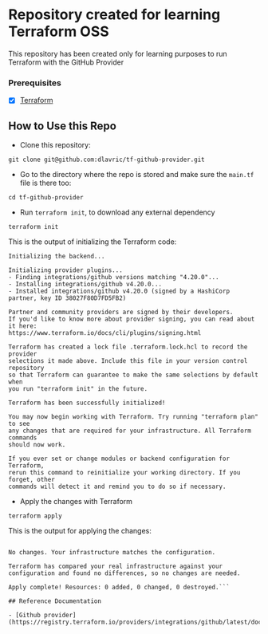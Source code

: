 # Repository created for learning Terraform OSS
This repository has been created only for learning purposes to run Terraform with the GitHub Provider

### Prerequisites

- [X] [Terraform](https://www.terraform.io/downloads)

## How to Use this Repo

- Clone this repository:
```shell
git clone git@github.com:dlavric/tf-github-provider.git
```

- Go to the directory where the repo is stored and make sure the `main.tf` file is there too:
```shell
cd tf-github-provider
```

- Run `terraform init`, to download any external dependency
```shell
terraform init
```

This is the output of initializing the Terraform code:
```shell
Initializing the backend...

Initializing provider plugins...
- Finding integrations/github versions matching "4.20.0"...
- Installing integrations/github v4.20.0...
- Installed integrations/github v4.20.0 (signed by a HashiCorp partner, key ID 38027F80D7FD5FB2)

Partner and community providers are signed by their developers.
If you'd like to know more about provider signing, you can read about it here:
https://www.terraform.io/docs/cli/plugins/signing.html

Terraform has created a lock file .terraform.lock.hcl to record the provider
selections it made above. Include this file in your version control repository
so that Terraform can guarantee to make the same selections by default when
you run "terraform init" in the future.

Terraform has been successfully initialized!

You may now begin working with Terraform. Try running "terraform plan" to see
any changes that are required for your infrastructure. All Terraform commands
should now work.

If you ever set or change modules or backend configuration for Terraform,
rerun this command to reinitialize your working directory. If you forget, other
commands will detect it and remind you to do so if necessary.
```

- Apply the changes with Terraform
```shell
terraform apply
```

This is the output for applying the changes:
```shell

No changes. Your infrastructure matches the configuration.

Terraform has compared your real infrastructure against your configuration and found no differences, so no changes are needed.

Apply complete! Resources: 0 added, 0 changed, 0 destroyed.```

## Reference Documentation

- [Github provider](https://registry.terraform.io/providers/integrations/github/latest/docs)

